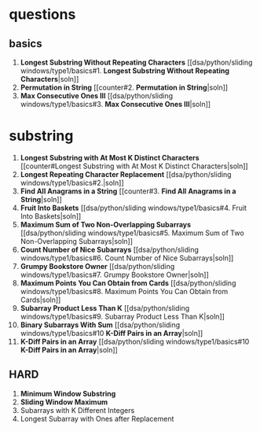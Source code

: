 
# questions

## basics
1. **Longest Substring Without Repeating Characters** [[dsa/python/sliding windows/type1/basics#1. **Longest Substring Without Repeating Characters**|soln]]
2. **Permutation in String** [[counter#2. **Permutation in String**|soln]]
3.  **Max Consecutive Ones III** [[dsa/python/sliding windows/type1/basics#3. **Max Consecutive Ones III**|soln]]

# substring
1. **Longest Substring with At Most K Distinct Characters** [[counter#Longest Substring with At Most K Distinct Characters|soln]]
2. **Longest Repeating Character Replacement** [[dsa/python/sliding windows/type1/basics#2.|soln]] 
3. **Find All Anagrams in a String** [[counter#3. **Find All Anagrams in a String**|soln]]
4. **Fruit Into Baskets** [[dsa/python/sliding windows/type1/basics#4. Fruit Into Baskets|soln]]
5. **Maximum Sum of Two Non-Overlapping Subarrays** [[dsa/python/sliding windows/type1/basics#5. Maximum Sum of Two Non-Overlapping Subarrays|soln]]
6. **Count Number of Nice Subarrays** [[dsa/python/sliding windows/type1/basics#6. Count Number of Nice Subarrays|soln]]
7. **Grumpy Bookstore Owner** [[dsa/python/sliding windows/type1/basics#7. Grumpy Bookstore Owner|soln]]
8. **Maximum Points You Can Obtain from Cards** [[dsa/python/sliding windows/type1/basics#8. Maximum Points You Can Obtain from Cards|soln]]
9. **Subarray Product Less Than K** [[dsa/python/sliding windows/type1/basics#9. Subarray Product Less Than K|soln]]
10. **Binary Subarrays With Sum** [[dsa/python/sliding windows/type1/basics#10 **K-Diff Pairs in an Array**|soln]]
11. **K-Diff Pairs in an Array**  [[dsa/python/sliding windows/type1/basics#10 **K-Diff Pairs in an Array**|soln]]

## HARD
1. **Minimum Window Substring**
2.  **Sliding Window Maximum**
3. Subarrays with K Different Integers
4. Longest Subarray with Ones after Replacement
